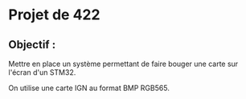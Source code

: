 # Projet de 422
## Objectif : 
Mettre en place un système permettant de faire bouger une carte sur l'écran d'un STM32.

On utilise une carte IGN au format BMP RGB565. 


[comment]: <> (Explique les différentes fonctions)
